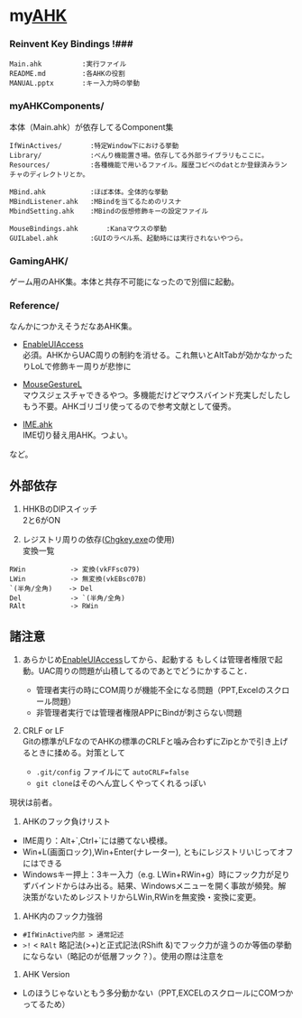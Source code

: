 my[AHK][AHK]
======================
### Reinvent Key Bindings !###

    Main.ahk          :実行ファイル
    README.md         :各AHKの役割  
    MANUAL.pptx       :キー入力時の挙動

### myAHKComponents/ ###
本体（Main.ahk）が依存してるComponent集

    IfWinActives/       :特定Window下における挙動
    Library/            :べんり機能置き場。依存してる外部ライブラリもここに。
    Resources/          :各種機能で用いるファイル。履歴コピペのdatとか登録済みランチャのディレクトリとか。

    MBind.ahk           :ほぼ本体。全体的な挙動
    MBindListener.ahk   :MBindを当てるためのリスナ
    MbindSetting.ahk    :MBindの仮想修飾キーの設定ファイル

    MouseBindings.ahk       :Kanaマウスの挙動
    GUILabel.ahk        :GUIのラベル系、起動時には実行されないやつら。

### GamingAHK/ ###
ゲーム用のAHK集。本体と共存不可能になったので別個に起動。

### Reference/ ###

なんかにつかえそうだなあAHK集。

+ [EnableUIAccess][EnableUIAccess]  
必須。AHKからUAC周りの制約を消せる。これ無いとAltTabが効かなかったりLoLで修飾キー周りが悲惨に  

+ [MouseGestureL][MouseGestureL]  
マウスジェスチャできるやつ。多機能だけどマウスバインド充実しだしたしもう不要。AHKゴリゴリ使ってるので参考文献として優秀。

+ [IME.ahk][IME.ahk]  
IME切り替え用AHK。つよい。

など。

外部依存
----------------
1. HHKBのDIPスイッチ  
2と6がON

1. レジストリ周りの依存([Chgkey.exe][Chgkey.exe]の使用)  
変換一覧
```
RWin           -> 変換(vkFFsc079)
LWin           -> 無変換(vkEBsc07B)
`(半角/全角)    -> Del
Del            -> `(半角/全角)
RAlt           -> RWin
```

諸注意
----------------

1. あらかじめ[EnableUIAccess][EnableUIAccess]してから、起動する
もしくは管理者権限で起動。UAC周りの問題が山積してるのであとでどうにかすること．  
    + 管理者実行の時にCOM周りが機能不全になる問題（PPT,Excelのスクロール問題）
    + 非管理者実行では管理者権限APPにBindが刺さらない問題

1. CRLF or LF  
Gitの標準がLFなのでAHKの標準のCRLFと噛み合わずにZipとかで引き上げるときに揉める。対策として
    + `.git/config` ファイルにて `autoCRLF=false`
    + `git clone`はそのへん宜しくやってくれるっぽい

 現状は前者。

1. AHKのフック負けリスト

  + IME周り：Alt+\`,Ctrl+\`には勝てない模様。
  + Win+L(画面ロック),Win+Enter(ナレーター), ともにレジストリいじってオフにはできる
  + Windowsキー押上：3キー入力（e.g. LWin+RWin+g）時にフック力が足りずバインドからはみ出る。結果、Windowsメニューを開く事故が頻発。解決策がないためレジストリからLWin,RWinを無変換・変換に変更。

1. AHK内のフック力強弱
  + `#IfWinActive内部 > 通常記述`
  + `>!` < `RAlt`
略記法(>+)と正式記法(RShift &)でフック力が違うのか等価の挙動にならない（略記のが低層フック？）。使用の際は注意を

1. AHK Version
  + Lのほうじゃないともう多分動かない（PPT,EXCELのスクロールにCOMつかってるため）



[AHK]: https://github.com/AutoHotkey/AutoHotkey
[WheelScroll.ahk]: http://blechmusik.hatenablog.jp/entry/20100529/1275141213
[IME.ahk]: http://www6.atwiki.jp/eamat/pages/17.html
[MouseGestureL]: http://hp.vector.co.jp/authors/VA018351/mglahk.html
[EnableUIAccess]: http://www.autohotkey.com/board/topic/70449-enable-interaction-with-administrative-programs/
[Chgkey.exe]:http://www.forest.impress.co.jp/library/software/changekey/
